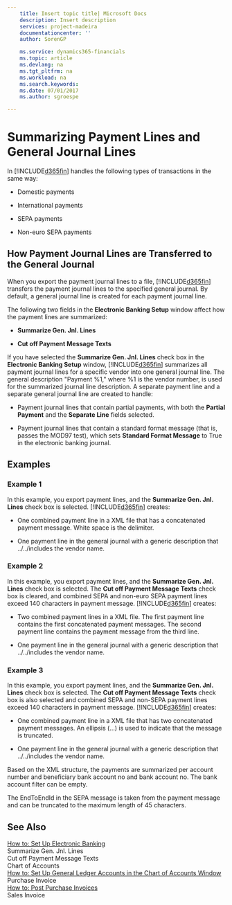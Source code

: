 ```yaml
---
    title: Insert topic title| Microsoft Docs
    description: Insert description
    services: project-madeira
    documentationcenter: ''
    author: SorenGP

    ms.service: dynamics365-financials
    ms.topic: article
    ms.devlang: na
    ms.tgt_pltfrm: na
    ms.workload: na
    ms.search.keywords:
    ms.date: 07/01/2017
    ms.author: sgroespe

---
```

# Summarizing Payment Lines and General Journal Lines
In [!INCLUDE[d365fin](../../includes/d365fin_md.md)] handles the following types of transactions in the same way:  
  
-   Domestic payments  
  
-   International payments  
  
-   SEPA payments  
  
-   Non-euro SEPA payments  
  
## How Payment Journal Lines are Transferred to the General Journal  
 When you export the payment journal lines to a file, [!INCLUDE[d365fin](../../includes/d365fin_md.md)] transfers the payment journal lines to the specified general journal. By default, a general journal line is created for each payment journal line.  
  
 The following two fields in the **Electronic Banking Setup** window affect how the payment lines are summarized:  
  
-   **Summarize Gen. Jnl. Lines**  
  
-   **Cut off Payment Message Texts**  
  
 If you have selected the **Summarize Gen. Jnl. Lines** check box in the **Electronic Banking Setup** window, [!INCLUDE[d365fin](../../includes/d365fin_md.md)] summarizes all payment journal lines for a specific vendor into one general journal line. The general description "Payment %1," where %1 is the vendor number, is used for the summarized journal line description. A separate payment line and a separate general journal line are created to handle:  
  
-   Payment journal lines that contain partial payments, with both the **Partial Payment** and the **Separate Line** fields selected.  
  
-   Payment journal lines that contain a standard format message \(that is, passes the MOD97 test\), which sets **Standard Format Message** to True in the electronic banking journal.  
  
## Examples  
  
### Example 1  
 In this example, you export payment lines, and the **Summarize Gen. Jnl. Lines** check box is selected. [!INCLUDE[d365fin](../../includes/d365fin_md.md)] creates:  
  
-   One combined payment line in a XML file that has a concatenated payment message. White space is the delimiter.  
  
-   One payment line in the general journal with a generic description that ../../includes the vendor name.  
  
### Example 2  
 In this example, you export payment lines, and the **Summarize Gen. Jnl. Lines** check box is selected. The **Cut off Payment Message Texts** check box is cleared, and combined SEPA and non-euro SEPA payment lines exceed 140 characters in payment message. [!INCLUDE[d365fin](../../includes/d365fin_md.md)] creates:  
  
-   Two combined payment lines in a XML file. The first payment line contains the first concatenated payment messages. The second payment line contains the payment message from the third line.  
  
-   One payment line in the general journal with a generic description that ../../includes the vendor name.  
  
### Example 3  
 In this example, you export payment lines, and the **Summarize Gen. Jnl. Lines** check box is selected. The **Cut off Payment Message Texts** check box is also selected and combined SEPA and non-SEPA payment lines exceed 140 characters in payment message. [!INCLUDE[d365fin](../../includes/d365fin_md.md)] creates:  
  
-   One combined payment line in a XML file that has two concatenated payment messages. An ellipsis \(…\) is used to indicate that the message is truncated.  
  
-   One payment line in the general journal with a generic description that ../../includes the vendor name.  
  
 Based on the XML structure, the payments are summarized per account number and beneficiary bank account no and bank account no. The bank account filter can be empty.  
  
 The EndToEndId in the SEPA message is taken from the payment message and can be truncated to the maximum length of 45 characters.  
  
## See Also  
 [How to: Set Up Electronic Banking](how-to-set-up-electronic-banking.md)   
 Summarize Gen. Jnl. Lines   
 Cut off Payment Message Texts   
 Chart of Accounts   
 [How to: Set Up General Ledger Accounts in the Chart of Accounts Window](how-to-set-up-general-ledger-accounts-in-the-chart-of-accounts-window.md)   
 Purchase Invoice   
 [How to: Post Purchase Invoices](how-to-post-purchase-invoices.md)   
 Sales Invoice